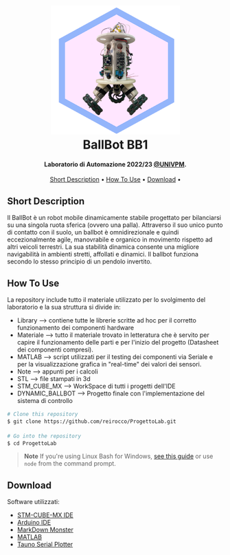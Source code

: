 
<h1 align="center">
  <br>
  <a href="#"><img src="https://github.com/reirocco/ProgettoLab/blob/main/RESOURCES/logo.png" alt="Markdownify" width="300"></a>
  <br>
  BallBot BB1
  <br>
</h1>

<h4 align="center"> Laboratorio di Automazione 2022/23 <a href="https://www.univpm.it/Entra/" target="_blank">@UNIVPM</a>.</h4>


<p align="center">
  <a href="#short-description">Short Description</a> •
  <a href="#how-to-use">How To Use</a> •
  <a href="#download">Download</a> •
</p>



## Short Description

Il BallBot è un robot mobile dinamicamente stabile progettato per bilanciarsi su una singola ruota sferica (ovvero una palla). Attraverso il suo unico punto di contatto con il suolo, un ballbot è omnidirezionale e quindi eccezionalmente agile, manovrabile e organico in movimento rispetto ad altri veicoli terrestri. La sua stabilità dinamica consente una migliore navigabilità in ambienti stretti, affollati e dinamici. Il ballbot funziona secondo lo stesso principio di un pendolo invertito.

## How To Use

La repository include tutto il materiale utilizzato per lo svolgimento del laboratorio e la sua struttura si divide in:
* Library --> contiene tutte le librerie scritte ad hoc per il corretto funzionamento dei componenti hardware
* Materiale --> tutto il materiale trovato in letteratura che è servito per capire il funzionamento delle parti e per l'inizio del progetto (Datasheet dei componenti compresi).
* MATLAB --> script utilizzati per il testing dei componenti via Seriale e per la visualizzazione grafica in "real-time" dei valori dei sensori.
* Note --> appunti per i calcoli
* STL --> file stampati in 3d
* STM_CUBE_MX --> WorkSpace di tutti i progetti dell'IDE
* DYNAMIC_BALLBOT --> Progetto finale con l'implementazione del sistema di controllo

```bash
# Clone this repository
$ git clone https://github.com/reirocco/ProgettoLab.git

# Go into the repository
$ cd ProgettoLab

```

> **Note**
> If you're using Linux Bash for Windows, [see this guide](https://www.howtogeek.com/261575/how-to-run-graphical-linux-desktop-applications-from-windows-10s-bash-shell/) or use `node` from the command prompt.


## Download
Software utilizzati:
* [STM-CUBE-MX IDE](https://www.st.com/en/development-tools/stm32cubeide.html)
* [Arduino IDE](https://www.arduino.cc/en/software)
* [MarkDown Monster](https://markdownmonster.west-wind.com/download)
* [MATLAB](https://it.mathworks.com/products/matlab.html)
* [Tauno Serial Plotter](https://github.com/taunoe/tauno-serial-plotter)
